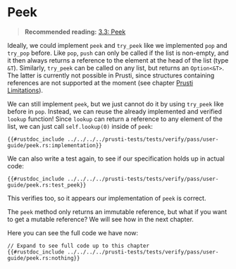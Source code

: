 # Peek

> **Recommended reading:** 
> [3.3: Peek](https://rust-unofficial.github.io/too-many-lists/second-peek.html)

Ideally, we could implement `peek` and `try_peek` like we implemented `pop` and `try_pop` before. Like `pop`, `push` can only be called if the list is non-empty, and it then always returns a reference to the element at the head of the list (type `&T`). Similarly, `try_peek` can be called on any list, but returns an `Option<&T>`. The latter is currently not possible in Prusti, since structures containing references are not supported at the moment (see chapter [Prusti Limitations](../capabilities/limitations.md)).

We can still implement `peek`, but we just cannot do it by using `try_peek` like before in `pop`. Instead, we can reuse the already implemented and verified `lookup` function! Since `lookup` can return a reference to any element of the list, we can just call `self.lookup(0)` inside of `peek`: 

```rust,noplaypen
{{#rustdoc_include ../../../../prusti-tests/tests/verify/pass/user-guide/peek.rs:implementation}}
```

We can also write a test again, to see if our specification holds up in actual code:

```rust,noplaypen
{{#rustdoc_include ../../../../prusti-tests/tests/verify/pass/user-guide/peek.rs:test_peek}}
```

This verifies too, so it appears our implementation of `peek` is correct.

The `peek` method only returns an immutable reference, but what if you want to get a mutable reference? We will see how in the next chapter.

Here you can see the full code we have now:
```rust,noplaypen
// Expand to see full code up to this chapter
{{#rustdoc_include ../../../../prusti-tests/tests/verify/pass/user-guide/peek.rs:nothing}}
```